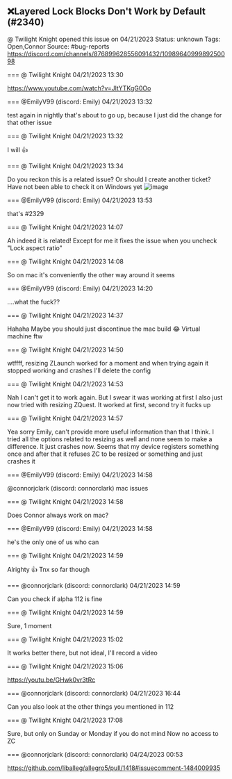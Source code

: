 ## ❌Layered Lock Blocks Don't Work by Default (#2340)
@ Twilight Knight opened this issue on 04/21/2023
Status: unknown
Tags: Open,Connor
Source: #bug-reports https://discord.com/channels/876899628556091432/1098964099989250098


=== @ Twilight Knight 04/21/2023 13:30

https://www.youtube.com/watch?v=JltYTKgG0Oo

=== @EmilyV99 (discord: Emily) 04/21/2023 13:32

test again in nightly that's about to go up, because I just did the change for that other issue

=== @ Twilight Knight 04/21/2023 13:32

I will 👍

=== @ Twilight Knight 04/21/2023 13:34

Do you reckon this is a related issue? Or should I create another ticket?
Have not been able to check it on Windows yet
![image](https://cdn.discordapp.com/attachments/1098964099989250098/1098964910945349793/Screenshot_2023-04-21_at_15.33.44.png?ex=65eb13d4&is=65d89ed4&hm=f1c6b173352f9dc6605193b681e4a4e6690ce331cf5eeeceb09d8b8c47d6391f&)

=== @EmilyV99 (discord: Emily) 04/21/2023 13:53

that's #2329

=== @ Twilight Knight 04/21/2023 14:07

Ah indeed it is related!
Except for me it fixes the issue when you uncheck "Lock aspect ratio"

=== @ Twilight Knight 04/21/2023 14:08

So on mac it's conveniently the other way around it seems

=== @EmilyV99 (discord: Emily) 04/21/2023 14:20

....what the fuck??

=== @ Twilight Knight 04/21/2023 14:37

Hahaha
Maybe you should just discontinue the mac build 😂
Virtual machine ftw

=== @ Twilight Knight 04/21/2023 14:50

wtffff, resizing ZLaunch worked for a moment and when trying again it stopped working and crashes
I'll delete the config

=== @ Twilight Knight 04/21/2023 14:53

Nah I can't get it to work again. But I swear it was working at first
I also just now tried with resizing ZQuest. It worked at first, second try it fucks up

=== @ Twilight Knight 04/21/2023 14:57

Yea sorry Emily, can't provide more useful information than that I think. I tried all the options related to resizing as well and none seem to make a difference. It just crashes now.
Seems that my device registers something once and after that it refuses ZC to be resized or something and just crashes it

=== @EmilyV99 (discord: Emily) 04/21/2023 14:58

@connorjclark (discord: connorclark) mac issues

=== @ Twilight Knight 04/21/2023 14:58

Does Connor always work on mac?

=== @EmilyV99 (discord: Emily) 04/21/2023 14:58

he's the only one of us who can

=== @ Twilight Knight 04/21/2023 14:59

Alrighty 👍 
Tnx so far though

=== @connorjclark (discord: connorclark) 04/21/2023 14:59

Can you check if alpha 112 is fine

=== @ Twilight Knight 04/21/2023 14:59

Sure, 1 moment

=== @ Twilight Knight 04/21/2023 15:02

It works better there, but not ideal, I'll record a video

=== @ Twilight Knight 04/21/2023 15:06

https://youtu.be/GHwk0vr3tRc

=== @connorjclark (discord: connorclark) 04/21/2023 16:44

Can you also look at the other things you mentioned in 112

=== @ Twilight Knight 04/21/2023 17:08

Sure, but only on Sunday or Monday if you do not mind
Now no access to ZC

=== @connorjclark (discord: connorclark) 04/24/2023 00:53

https://github.com/liballeg/allegro5/pull/1418#issuecomment-1484009935
